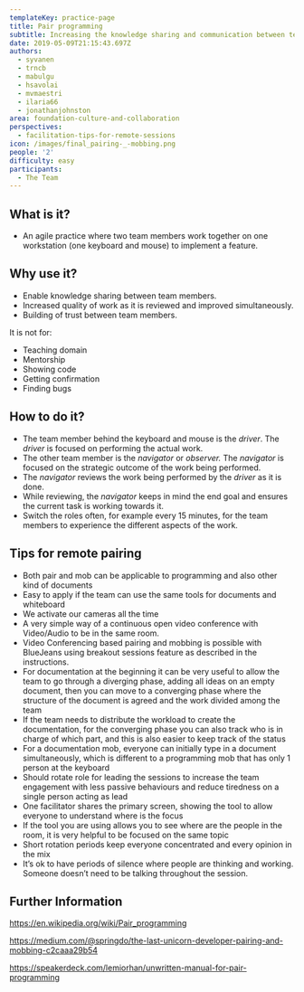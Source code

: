 ```yaml
---
templateKey: practice-page
title: Pair programming
subtitle: Increasing the knowledge sharing and communication between team members
date: 2019-05-09T21:15:43.697Z
authors:
  - syvanen
  - trncb
  - mabulgu
  - hsavolai
  - mvmaestri
  - ilaria66
  - jonathanjohnston
area: foundation-culture-and-collaboration
perspectives:
  - facilitation-tips-for-remote-sessions
icon: /images/final_pairing-_-mobbing.png
people: '2'
difficulty: easy
participants:
  - The Team
---
```

## What is it?

* An agile practice where two team members work together on one workstation (one keyboard and mouse) to implement a feature.

## Why use it?

* Enable knowledge sharing between team members.
* Increased quality of work as it is reviewed and improved simultaneously.
* Building of trust between team members.

It is not for:

* Teaching domain
* Mentorship
* Showing code
* Getting confirmation
* Finding bugs

## How to do it?

* The team member behind the keyboard and mouse is the *driver*. The *driver* is focused on performing the actual work.
* The other team member is the *navigator* or *observer.* The *navigator* is focused on the strategic outcome of the work being performed.
* The *navigator* reviews the work being performed by the *driver* as it is done.
* While reviewing, the *navigator* keeps in mind the end goal and ensures the current task is working towards it.
* Switch the roles often, for example every 15 minutes, for the team members to experience the different aspects of the work.

## Tips for remote pairing

* Both pair and mob can be applicable to programming and also other kind of documents
* Easy to apply if the team can use the same tools for documents and whiteboard
* We activate our cameras all the time
* A very simple way of a continuous open video conference with Video/Audio to be in the same room.
* Video Conferencing based pairing and mobbing is possible with BlueJeans using breakout sessions feature as described in the instructions.
* For documentation at the beginning it can be very useful to allow the team to go through a diverging phase, adding all ideas on an empty document, then you can move to a converging phase where the structure of the document is agreed and the work divided among the team
* If the team needs to distribute the workload to create the documentation, for the converging phase you can also  track who is in charge of which part, and this is also easier to keep track of the status
* For a documentation mob, everyone can initially type in a document simultaneously, which is different to a programming mob that has only 1 person at the keyboard
* Should rotate role for leading the sessions to increase the team engagement with less passive behaviours and reduce tiredness on a single person acting as lead
* One facilitator shares the primary screen, showing the tool to allow everyone to understand where is the focus
* If the tool you are using allows you to see where are the people in the room, it is very helpful to be focused on the same topic
* Short rotation periods keep everyone concentrated and every opinion in the mix
* It’s ok to have periods of silence where people are thinking and working. Someone doesn’t need to be talking throughout the session.

## Further Information

<https://en.wikipedia.org/wiki/Pair_programming>

<https://medium.com/@springdo/the-last-unicorn-developer-pairing-and-mobbing-c2caaa29b54>

<https://speakerdeck.com/lemiorhan/unwritten-manual-for-pair-programming>
